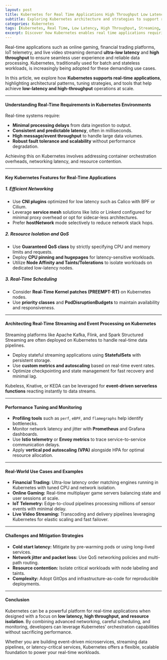 ```yaml
---
layout: post
title: Kubernetes for Real Time Applications High Throughput Low Latency Use Cases
subtitle: Exploring Kubernetes architecture and strategies to support real time applications with high throughput and minimal latency
categories: Kubernetes
tags: [Kubernetes, Real Time, Low Latency, High Throughput, Streaming, Microservices, Cloud Native, Performance]
excerpt: Discover how Kubernetes enables real time applications requiring high throughput and low latency through optimized architecture and best practices.
---
```

Real-time applications such as online gaming, financial trading platforms, IoT telemetry, and live video streaming demand **ultra-low latency** and **high throughput** to ensure seamless user experience and reliable data processing. Kubernetes, traditionally used for batch and stateless workloads, is increasingly being adopted for these demanding use cases.

In this article, we explore how **Kubernetes supports real-time applications**, highlighting architectural patterns, tuning strategies, and tools that help achieve **low-latency and high-throughput** operations at scale.

---

#### Understanding Real-Time Requirements in Kubernetes Environments

Real-time systems require:

- **Minimal processing delays** from data ingestion to output.
- **Consistent and predictable latency**, often in milliseconds.
- **High message/event throughput** to handle large data volumes.
- **Robust fault tolerance and scalability** without performance degradation.

Achieving this on Kubernetes involves addressing container orchestration overheads, networking latency, and resource contention.

---

#### Key Kubernetes Features for Real-Time Applications

##### 1. Efficient Networking

- Use **CNI plugins** optimized for low latency such as Calico with BPF or Cilium.
- Leverage **service mesh** solutions like Istio or Linkerd configured for minimal proxy overhead or opt for sidecar-less architectures.
- Prefer **hostNetwork** mode selectively to reduce network stack hops.

##### 2. Resource Isolation and QoS

- Use **Guaranteed QoS class** by strictly specifying CPU and memory limits and requests.
- Deploy **CPU pinning and hugepages** for latency-sensitive workloads.
- Utilize **Node Affinity and Taints/Tolerations** to isolate workloads on dedicated low-latency nodes.

##### 3. Real-Time Scheduling

- Consider **Real-Time Kernel patches (PREEMPT-RT)** on Kubernetes nodes.
- Use **priority classes** and **PodDisruptionBudgets** to maintain availability and responsiveness.

---

#### Architecting Real-Time Streaming and Event Processing on Kubernetes

Streaming platforms like Apache Kafka, Flink, and Spark Structured Streaming are often deployed on Kubernetes to handle real-time data pipelines.

- Deploy stateful streaming applications using **StatefulSets** with persistent storage.
- Use **custom metrics and autoscaling** based on real-time event rates.
- Optimize checkpointing and state management for fast recovery and minimal lag.

Kubeless, Knative, or KEDA can be leveraged for **event-driven serverless functions** reacting instantly to data streams.

---

#### Performance Tuning and Monitoring

- **Profiling tools** such as `perf`, `eBPF`, and `flamegraphs` help identify bottlenecks.
- Monitor network latency and jitter with **Prometheus** and Grafana dashboards.
- Use **Istio telemetry** or **Envoy metrics** to trace service-to-service communication delays.
- Apply **vertical pod autoscaling (VPA)** alongside HPA for optimal resource allocation.

---

#### Real-World Use Cases and Examples

- **Financial Trading:** Ultra-low latency order matching engines running in Kubernetes with tuned CPU and network isolation.
- **Online Gaming:** Real-time multiplayer game servers balancing state and user sessions at scale.
- **IoT Telemetry:** Edge-to-cloud pipelines processing millions of sensor events with minimal delay.
- **Live Video Streaming:** Transcoding and delivery pipelines leveraging Kubernetes for elastic scaling and fast failover.

---

#### Challenges and Mitigation Strategies

- **Cold start latency:** Mitigate by pre-warming pods or using long-lived services.
- **Network jitter and packet loss:** Use QoS networking policies and multi-path routing.
- **Resource contention:** Isolate critical workloads with node labeling and taints.
- **Complexity:** Adopt GitOps and infrastructure-as-code for reproducible deployments.

---

#### Conclusion

Kubernetes can be a powerful platform for real-time applications when designed with a focus on **low latency, high throughput, and resource isolation**. By combining advanced networking, careful scheduling, and monitoring, developers can leverage Kubernetes’ orchestration capabilities without sacrificing performance.

Whether you are building event-driven microservices, streaming data pipelines, or latency-critical services, Kubernetes offers a flexible, scalable foundation to power your real-time workloads.

